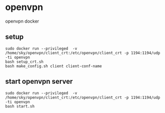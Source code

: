 # openvpn
openvpn docker

## setup
```
sudo docker run --privileged  -v /home/sky/openvpn/client_crt:/etc/openvpn/client_crt -p 1194:1194/udp -ti openvpn
bash setup_crt.sh
bash make_config.sh client client-conf-name
```


## start openvpn server
```
sudo docker run --privileged  -v /home/sky/openvpn/client_crt:/etc/openvpn/client_crt -p 1194:1194/udp -ti openvpn
bash start.sh
```
